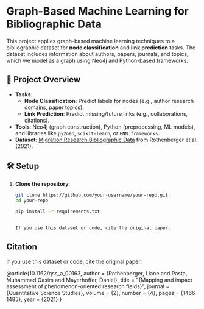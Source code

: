 # Graph-Based Machine Learning for Bibliographic Data

This project applies graph-based machine learning techniques to a bibliographic dataset for **node classification** and **link prediction** tasks. The dataset includes information about authors, papers, journals, and topics, which we model as a graph using Neo4j and Python-based frameworks.

## 📌 Project Overview
- **Tasks**: 
  - **Node Classification**: Predict labels for nodes (e.g., author research domains, paper topics).
  - **Link Prediction**: Predict missing/future links (e.g., collaborations, citations).
- **Tools**: Neo4j (graph construction), Python (preprocessing, ML models), and libraries like `py2neo`, `scikit-learn`, or `GNN frameworks`.
- **Dataset**: [Migration Research Bibliographic Data](https://github.com/habib-university/cs343-project/tree/main) from Rothenberger et al. (2021).


## 🛠️ Setup
1. **Clone the repository**:
   ```bash
   git clone https://github.com/your-username/your-repo.git
   cd your-repo

   pip install -r requirements.txt


   If you use this dataset or code, cite the original paper:

## Citation
If you use this dataset or code, cite the original paper: 

@article{10.1162/qss_a_00163,
    author = {Rothenberger, Liane and Pasta, Muhammad Qasim and Mayerhoffer, Daniel},
    title = "{Mapping and impact assessment of phenomenon-oriented research fields}",
    journal = {Quantitative Science Studies},
    volume = {2},
    number = {4},
    pages = {1466-1485},
    year = {2021}
}
